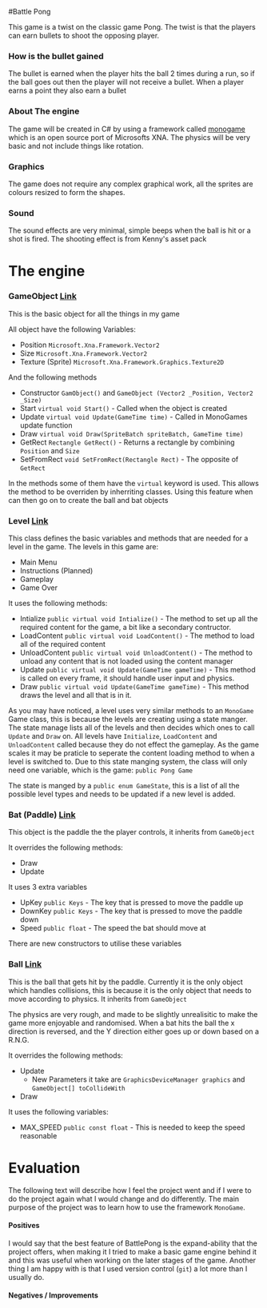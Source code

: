 #Battle Pong

This game is a twist on the classic game Pong. The twist is that the players can earn bullets to shoot the opposing player.

### How is the bullet gained

The bullet is earned when the player hits the ball 2 times during a run, so if the ball goes out then the player will not
receive a bullet. When a player earns a point they also earn a bullet

### About The engine

The game will be created in C# by using a framework called [monogame](https://github.com/mono/MonoGame) which is an open source port of Microsofts XNA. The physics will be very basic and not include things like rotation.

### Graphics

The game does not require any complex graphical work, all the sprites are colours resized to form the shapes.

### Sound

The sound effects are very minimal, simple beeps when the ball is hit or a shot is fired. The shooting effect is from Kenny's asset pack

The engine
==

### GameObject [Link](https://github.com/EverlessDrop41/MonoPong/blob/master/MonoPong/Objects/GameObject.cs)

This is the basic object for all the things in my game

All object have the following Variables:
  - Position `Microsoft.Xna.Framework.Vector2`
  - Size `Microsoft.Xna.Framework.Vector2`
  - Texture (Sprite) `Microsoft.Xna.Framework.Graphics.Texture2D`

And the following methods
  - Constructor `GamObject()` and `GameObject (Vector2 _Position, Vector2 _Size)`
  - Start `virtual void Start()` - Called when the object is created
  - Update `virtual void Update(GameTime time)` - Called in MonoGames update function
  - Draw `virtual void Draw(SpriteBatch spriteBatch, GameTime time)`
  - GetRect `Rectangle GetRect()` - Returns a rectangle by combining `Position` and `Size`
  - SetFromRect `void SetFromRect(Rectangle Rect)` - The opposite of `GetRect`

In the methods some of them have the `virtual` keyword is used. This allows the method to be overriden by inherriting classes. Using this feature when can then go on to create the ball and bat objects

### Level [Link](https://github.com/EverlessDrop41/MonoPong/blob/master/MonoPong/Levels/Level.cs)

This class defines the basic variables and methods that are needed for a level in the game. The levels in this game are:
 - Main Menu
 - Instructions (Planned)
 - Gameplay
 - Game Over
 
It uses the following methods: 
 - Intialize `public virtual void Intialize()` - The method to set up all the required content for the game, a bit like a secondary contructor.
 - LoadContent `public virtual void LoadContent()` - The method to load all of the required content
 - UnloadContent `public virtual void UnloadContent()` - The method to unload any content that is not loaded using the content manager
 - Update `public virtual void Update(GameTime gameTime)` - This method is called on every frame, it should handle user input and physics.
 - Draw `public virtual void Update(GameTime gameTime)` - This method draws the level and all that is in it.

As you may have noticed, a level uses very similar methods to an `MonoGame` Game class, this is because the levels are creating using a state manger. The state manage lists all of the levels and then decides which ones to call `Update` and `Draw` on. All levels have `Initialize`, `LoadContent` and `UnloadContent` called because they do not effect the gameplay. As the game scales it may be praticle to seperate the content loading method to when a level is switched to. Due to this state manging system, the class will only need one variable, which is the game: `public Pong Game`

The state is manged by a `public enum GameState`, this is a list of all the possible level types and needs to be updated if a new level is added.
 
### Bat (Paddle) [Link](https://github.com/EverlessDrop41/MonoPong/blob/master/MonoPong/Objects/Bat.cs)

This object is the paddle the the player controls, it inherits from `GameObject`

It overrides the following methods:
  - Draw
  - Update

It uses 3 extra variables
 - UpKey `public Keys` - The key that is pressed to move the paddle up
 - DownKey `public Keys` - The key that is pressed to move the paddle down
 - Speed `public float` - The speed the bat should move at

There are new constructors to utilise these variables

### Ball [Link](https://github.com/EverlessDrop41/MonoPong/blob/master/MonoPong/Objects/Ball.cs)

This is the ball that gets hit by the paddle. Currently it is the only object which handles collisions, this is because it is the only object that needs to move according to physics. It inherits from `GameObject`

The physics are very rough, and made to be slightly unrealisitic to make the game more enjoyable and randomised. When a bat hits the ball the x direction is reversed, and the Y direction either goes up or down based on a R.N.G.

It overrides the following methods: 
 - Update
   - New Parameters it take are `GraphicsDeviceManager graphics` and `GameObject[] toCollideWith`
 - Draw

It uses the following variables:
  - MAX_SPEED `public const float` - This is needed to keep the speed reasonable

Evaluation
===

The following text will describe how I feel the project went and if I were to do the project again what I would change and do differently. The main purpose of the project was to learn how to use the framework `MonoGame`.

#### Positives

I  would say that the best feature of BattlePong is the expand-ability that the project offers, when making it I tried to make a basic game engine behind it and this was useful when working on the later stages of the game. Another thing I am happy with is that I used version control (`git`) a lot more than I usually do.

#### Negatives / Improvements

 
